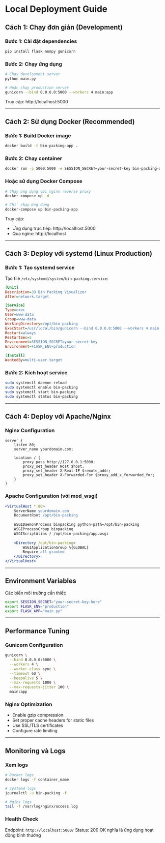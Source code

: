 # Local Deployment Guide

## Cách 1: Chạy đơn giản (Development)

### Bước 1: Cài đặt dependencies
```bash
pip install flask numpy gunicorn
```

### Bước 2: Chạy ứng dụng
```bash
# Chạy development server
python main.py

# Hoặc chạy production server
gunicorn --bind 0.0.0.0:5000 --workers 4 main:app
```

Truy cập: http://localhost:5000

---

## Cách 2: Sử dụng Docker (Recommended)

### Bước 1: Build Docker image
```bash
docker build -t bin-packing-app .
```

### Bước 2: Chạy container
```bash
docker run -p 5000:5000 -e SESSION_SECRET=your-secret-key bin-packing-app
```

### Hoặc sử dụng Docker Compose
```bash
# Chạy ứng dụng với nginx reverse proxy
docker-compose up -d

# Chỉ chạy ứng dụng
docker-compose up bin-packing-app
```

Truy cập: 
- Ứng dụng trực tiếp: http://localhost:5000
- Qua nginx: http://localhost

---

## Cách 3: Deploy với systemd (Linux Production)

### Bước 1: Tạo systemd service
Tạo file `/etc/systemd/system/bin-packing.service`:

```ini
[Unit]
Description=3D Bin Packing Visualizer
After=network.target

[Service]
Type=exec
User=www-data
Group=www-data
WorkingDirectory=/opt/bin-packing
ExecStart=/usr/local/bin/gunicorn --bind 0.0.0.0:5000 --workers 4 main:app
Restart=always
RestartSec=5
Environment=SESSION_SECRET=your-secret-key
Environment=FLASK_ENV=production

[Install]
WantedBy=multi-user.target
```

### Bước 2: Kích hoạt service
```bash
sudo systemctl daemon-reload
sudo systemctl enable bin-packing
sudo systemctl start bin-packing
sudo systemctl status bin-packing
```

---

## Cách 4: Deploy với Apache/Nginx

### Nginx Configuration
```nginx
server {
    listen 80;
    server_name yourdomain.com;
    
    location / {
        proxy_pass http://127.0.0.1:5000;
        proxy_set_header Host $host;
        proxy_set_header X-Real-IP $remote_addr;
        proxy_set_header X-Forwarded-For $proxy_add_x_forwarded_for;
    }
}
```

### Apache Configuration (với mod_wsgi)
```apache
<VirtualHost *:80>
    ServerName yourdomain.com
    DocumentRoot /opt/bin-packing
    
    WSGIDaemonProcess binpacking python-path=/opt/bin-packing
    WSGIProcessGroup binpacking
    WSGIScriptAlias / /opt/bin-packing/app.wsgi
    
    <Directory /opt/bin-packing>
        WSGIApplicationGroup %{GLOBAL}
        Require all granted
    </Directory>
</VirtualHost>
```

---

## Environment Variables

Các biến môi trường cần thiết:

```bash
export SESSION_SECRET="your-secret-key-here"
export FLASK_ENV="production"
export FLASK_APP="main.py"
```

---

## Performance Tuning

### Gunicorn Configuration
```bash
gunicorn \
  --bind 0.0.0.0:5000 \
  --workers 4 \
  --worker-class sync \
  --timeout 60 \
  --keepalive 5 \
  --max-requests 1000 \
  --max-requests-jitter 100 \
  main:app
```

### Nginx Optimization
- Enable gzip compression
- Set proper cache headers for static files
- Use SSL/TLS certificates
- Configure rate limiting

---

## Monitoring và Logs

### Xem logs
```bash
# Docker logs
docker logs -f container_name

# Systemd logs  
journalctl -u bin-packing -f

# Nginx logs
tail -f /var/log/nginx/access.log
```

### Health Check
Endpoint: `http://localhost:5000/` 
Status: 200 OK nghĩa là ứng dụng hoạt động bình thường